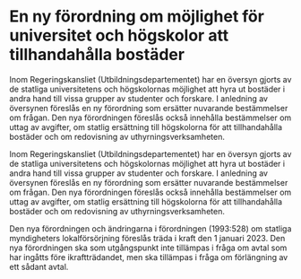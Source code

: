 # En ny förordning om möjlighet för universitet och högskolor att tillhandahålla bostäder

Inom Regeringskansliet (Utbildningsdepartementet) har en översyn gjorts av de statliga universitetens och högskolornas möjlighet att hyra ut bostäder i andra hand till vissa grupper av studenter och forskare. I anledning av översynen föreslås en ny förordning som ersätter nuvarande bestämmelser om frågan. Den nya förordningen föreslås också innehålla bestämmelser om uttag av avgifter, om statlig ersättning till högskolorna för att tillhandahålla bostäder och om redovisning av uthyrningsverksamheten.

Inom Regeringskansliet (Utbildningsdepartementet) har en översyn gjorts av de statliga universitetens och högskolornas möjlighet att hyra ut bostäder i andra hand till vissa grupper av studenter och forskare. I anledning av översynen föreslås en ny förordning som ersätter nuvarande bestämmelser om frågan. Den nya förordningen föreslås också innehålla bestämmelser om uttag av avgifter, om statlig ersättning till högskolorna för att tillhandahålla bostäder och om redovisning av uthyrningsverksamheten.

Den nya förordningen och ändringarna i förordningen (1993:528) om statliga myndigheters lokalförsörjning föreslås träda i kraft den 1 januari 2023. Den nya förordningen ska som utgångspunkt inte tillämpas i fråga om avtal som har ingåtts före ikraftträdandet, men ska tillämpas i fråga om förlängning av ett sådant avtal.
